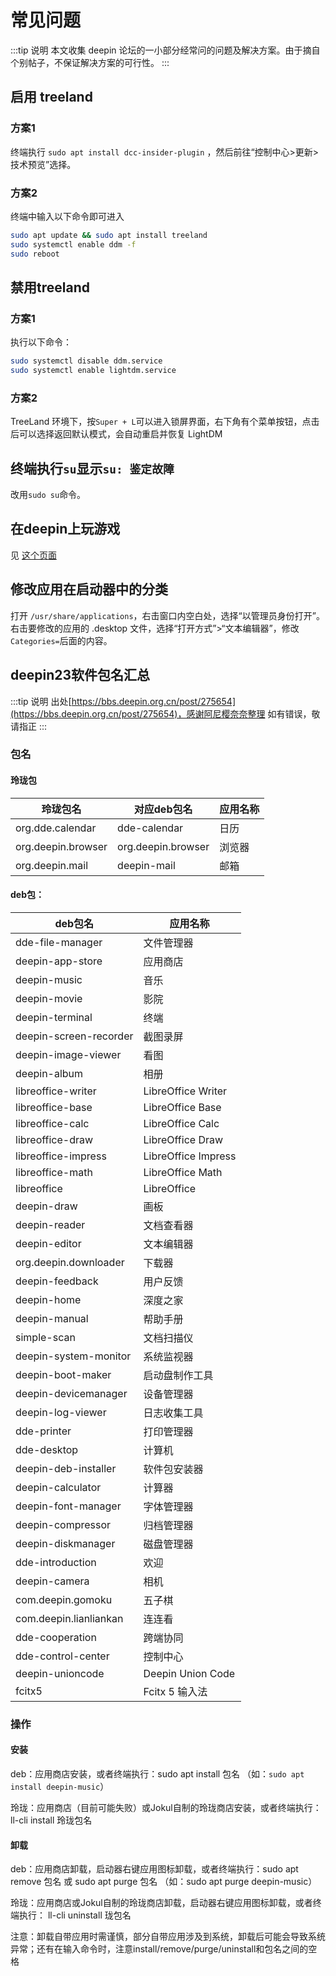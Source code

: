 # 常见问题
:::tip 说明
本文收集 deepin 论坛的一小部分经常问的问题及解决方案。由于摘自个别帖子，不保证解决方案的可行性。
:::

## 启用 treeland
### 方案1
终端执行 `sudo apt install dcc-insider-plugin` ，然后前往“控制中心>更新>技术预览”选择。
### 方案2
终端中输入以下命令即可进入
```sh
sudo apt update && sudo apt install treeland
sudo systemctl enable ddm -f
sudo reboot
```

## 禁用treeland
### 方案1
执行以下命令：
```sh
sudo systemctl disable ddm.service
sudo systemctl enable lightdm.service
```
### 方案2
TreeLand 环境下，按`Super + L`可以进入锁屏界面，右下角有个菜单按钮，点击后可以选择返回默认模式，会自动重启并恢复 LightDM

## 终端执行`su`显示`su: 鉴定故障`
改用`sudo su`命令。

## 在deepin上玩游戏
见 [这个页面](/deepin-solutions/games)

## 修改应用在启动器中的分类
打开 `/usr/share/applications`，右击窗口内空白处，选择“以管理员身份打开”。右击要修改的应用的 .desktop 文件，选择“打开方式”>“文本编辑器”，修改`Categories=`后面的内容。

## deepin23软件包名汇总
:::tip 说明
出处[https://bbs.deepin.org.cn/post/275654](https://bbs.deepin.org.cn/post/275654)，感谢阿尼樱奈奈整理
如有错误，敬请指正
:::

### 包名
#### 玲珑包

玲珑包名|对应deb包名|应用名称
-------|-------|-------
org.dde.calendar|dde-calendar|日历
org.deepin.browser|org.deepin.browser|浏览器
org.deepin.mail|deepin-mail|邮箱

#### deb包：

deb包名 |	应用名称
-------|-------
dde-file-manager|文件管理器
deepin-app-store|应用商店
deepin-music|音乐
deepin-movie|影院
deepin-terminal|终端
deepin-screen-recorder|截图录屏
deepin-image-viewer|看图
deepin-album|相册
libreoffice-writer|LibreOffice Writer
libreoffice-base|LibreOffice Base
libreoffice-calc|LibreOffice Calc
libreoffice-draw|LibreOffice Draw
libreoffice-impress|LibreOffice Impress
libreoffice-math|LibreOffice Math
libreoffice|LibreOffice
deepin-draw|画板
deepin-reader|文档查看器
deepin-editor|文本编辑器
org.deepin.downloader|下载器
deepin-feedback|用户反馈
deepin-home|深度之家
deepin-manual|帮助手册
simple-scan|文档扫描仪
deepin-system-monitor|系统监视器
deepin-boot-maker|启动盘制作工具
deepin-devicemanager|设备管理器
deepin-log-viewer|日志收集工具
dde-printer|打印管理器
dde-desktop|计算机
deepin-deb-installer|软件包安装器
deepin-calculator|计算器
deepin-font-manager|字体管理器
deepin-compressor|归档管理器
deepin-diskmanager|磁盘管理器
dde-introduction|欢迎
deepin-camera|相机
com.deepin.gomoku|五子棋
com.deepin.lianliankan|连连看
dde-cooperation|跨端协同
dde-control-center|控制中心
deepin-unioncode|Deepin Union Code
fcitx5|Fcitx 5 输入法

### 操作
#### 安装
deb：应用商店安装，或者终端执行：sudo apt install 包名 （如：`sudo apt install deepin-music`）

玲珑：应用商店（目前可能失败）或Jokul自制的玲珑商店安装，或者终端执行：ll-cli install 玲珑包名

#### 卸载
deb：应用商店卸载，启动器右键应用图标卸载，或者终端执行：sudo apt remove 包名 或 sudo apt purge 包名 （如：sudo apt purge deepin-music）

玲珑：应用商店或Jokul自制的玲珑商店卸载，启动器右键应用图标卸载，或者终端执行： ll-cli uninstall 珑包名

注意：卸载自带应用时需谨慎，部分自带应用涉及到系统，卸载后可能会导致系统异常；还有在输入命令时，注意install/remove/purge/uninstall和包名之间的空格